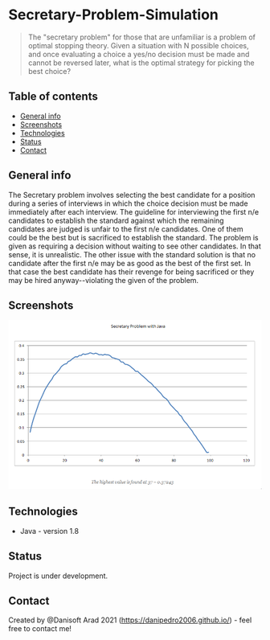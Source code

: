 # Secretary-Problem-Simulation
> The "secretary problem" for those that are unfamiliar is a problem of optimal stopping theory. Given a situation with N possible choices, and once evaluating a choice a yes/no decision must be made and cannot be reversed later, what is the optimal strategy for picking the best choice?


## Table of contents
* [General info](#general-info)
* [Screenshots](#screenshots)
* [Technologies](#technologies)
* [Status](#status)
* [Contact](#contact)

## General info
The Secretary problem involves selecting the best candidate for a position during a series of interviews in which the choice decision must be made immediately after each interview.
The guideline for interviewing the first n/e candidates to establish the standard against which the remaining candidates are judged is unfair to the first n/e candidates. One of them could be the best but is sacrificed to establish the standard. The problem is given as requiring a decision without waiting to see other candidates. In that sense, it is unrealistic. The other issue with the standard solution is that no candidate after the first n/e may be as good as the best of the first set. In that case the best candidate has their revenge for being sacrificed or they may be hired anyway--violating the given of the problem.

## Screenshots
![Secretary Problem](https://github.com/danipedro2006/Secretary-Problem-Simulation/blob/main/TVeHr9ZTmO.png)

## Technologies
* Java - version 1.8


## Status
Project is under development. 


## Contact
Created by @Danisoft Arad 2021 (https://danipedro2006.github.io/) - feel free to contact me!